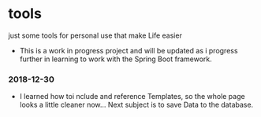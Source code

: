 # tools
just some tools for personal use that make Life easier

* This is a work in progress project and will be updated as i progress further in learning to work with the Spring Boot framework.

### 2018-12-30
* I learned how toi nclude and reference Templates, so the whole page looks a little cleaner now... Next subject is to save Data to the database.
